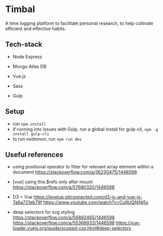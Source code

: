 # Timbal
A time logging platform to facilitate personal research, to help cultivate efficient and effective habits.

## Tech-stack 
* Node Express
* Mongo Atlas DB
* Vue.js 

* Sass
* Gulp

## Setup
* run ```npm-install```
* if running into issues with Gulp, run a global install for gulp-cli, ```npm -g install gulp-cli``` 
* to run nodemon, run ```npm run dev```

## Useful references
* using positional operator to filter for relevant array element within a document https://stackoverflow.com/a/36230475/1446598
* [vue] using this.$refs only after mount https://stackoverflow.com/a/57680320/1446598

* D3 + Vue https://levelup.gitconnected.com/d3-js-and-vue-js-7a6a721eb79f https://www.youtube.com/watch?v=Cu9UQf4Nj5s

* deep selectors for svg styling https://stackoverflow.com/a/56882465/1446598 https://stackoverflow.com/a/55368933/1446598 https://vue-loader.vuejs.org/guide/scoped-css.html#deep-selectors
